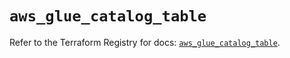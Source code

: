 # `aws_glue_catalog_table`

Refer to the Terraform Registry for docs: [`aws_glue_catalog_table`](https://registry.terraform.io/providers/hashicorp/aws/4.54.0/docs/resources/glue_catalog_table).
